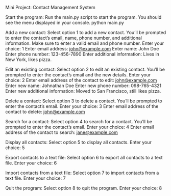 Mini Project: Contact Management System

Start the program: Run the main.py script to start the program. You should see the menu displayed in your console.
python main.py

Add a new contact: Select option 1 to add a new contact. You’ll be prompted to enter the contact’s email, name, phone number, and additional information. Make sure to enter a valid email and phone number.
Enter your choice: 1
Enter email address: john@example.com
Enter name: John Doe
Enter phone number: 123-456-7890
Enter additional information: Lives in New York, likes pizza.

Edit an existing contact: Select option 2 to edit an existing contact. You’ll be prompted to enter the contact’s email and the new details.
Enter your choice: 2
Enter email address of the contact to edit: john@example.com
Enter new name: Johnathan Doe
Enter new phone number: 098-765-4321
Enter new additional information: Moved to San Francisco, still likes pizza.

Delete a contact: Select option 3 to delete a contact. You’ll be prompted to enter the contact’s email.
Enter your choice: 3
Enter email address of the contact to delete: john@example.com

Search for a contact: Select option 4 to search for a contact. You’ll be prompted to enter the contact’s email.
Enter your choice: 4
Enter email address of the contact to search: jane@example.com

Display all contacts: Select option 5 to display all contacts.
Enter your choice: 5

Export contacts to a text file: Select option 6 to export all contacts to a text file.
Enter your choice: 6

Import contacts from a text file: Select option 7 to import contacts from a text file.
Enter your choice: 7

Quit the program: Select option 8 to quit the program.
Enter your choice: 8
